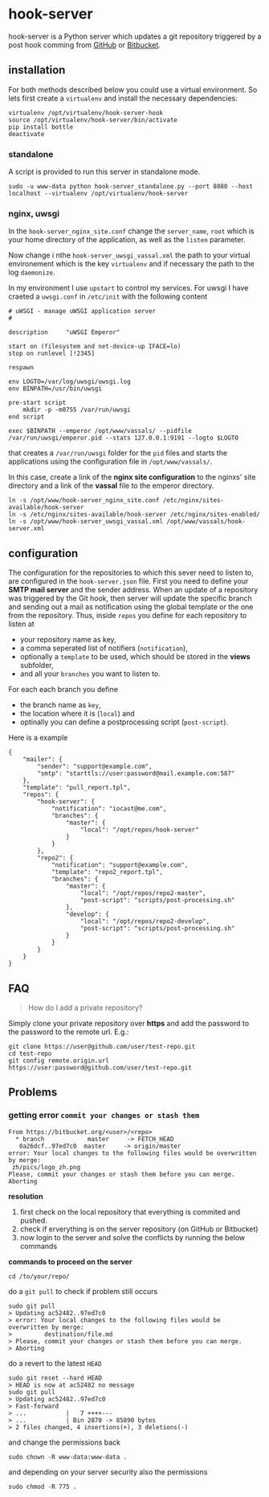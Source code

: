 # hook-server

hook-server is a Python server which updates a git repository triggered by a post hook comming from [GitHub](https://developer.github.com/webhooks/) or [Bitbucket](https://confluence.atlassian.com/display/BITBUCKET/Manage+Bitbucket+hooks).

## installation

For both methods described below you could use a virtual environment. So lets first create a ```virtualenv``` and install the necessary dependencies:

	virtualenv /opt/virtualenv/hook-server-hook
	source /opt/virtualenv/hook-server/bin/activate
	pip install bottle
	deactivate


### standalone

A script is provided to run this server in standalone mode.

	sudo -u www-data python hook-server_standalone.py --port 8080 --host localhost --virtualenv /opt/virtualenv/hook-server


### nginx, uwsgi

In the ```hook-server_nginx_site.conf``` change the ```server_name```, ```root``` which is your home directory of the application, as well as the ```listen``` parameter.

Now change i nthe ```hook-server_uwsgi_vassal.xml``` the path to your virtual environement which is the key ```virtualenv``` and if necessary the path to the log ```daemonize```.

In my environment I use ```upstart``` to control my services. For uwsgi I have craeted a ```uwsgi.conf``` in ```/etc/init``` with the following content


	# uWSGI - manage uWSGI application server
	#
	
	description     "uWSGI Emperor"
	
	start on (filesystem and net-device-up IFACE=lo)
	stop on runlevel [!2345]
	
	respawn
	
	env LOGTO=/var/log/uwsgi/uwsgi.log
	env BINPATH=/usr/bin/uwsgi
	
	pre-start script
		mkdir -p -m0755 /var/run/uwsgi
	end script
	
	exec $BINPATH --emperor /opt/www/vassals/ --pidfile /var/run/uwsgi/emperor.pid --stats 127.0.0.1:9191 --logto $LOGTO


that creates a ```/var/run/uwsgi``` folder for the ```pid``` files and starts the applications using the configuration file in ```/opt/www/vassals/```.

In this case, create a link of the **nginx site configuration** to the nginxs' site directory and a link of the **vassal** file to the emperor directory.

	ln -s /opt/www/hook-server_nginx_site.conf /etc/nginx/sites-available/hook-server
	ln -s /etc/nginx/sites-available/hook-server /etc/nginx/sites-enabled/
	ln -s /opt/www/hook-server_uwsgi_vassal.xml /opt/www/vassals/hook-server.xml


## configuration

The configuration for the repositories to which this sever need to listen to, are configured in the ```hook-server.json``` file. First you need to define your **SMTP mail server** and the sender address. When an update of a repository was triggered by the Git hook, then server will update the specific branch and sending out a mail as notification using the global template or the one from the repository. Thus, inside ```repos``` you define for each repository to listen at

* your repository name as key,
* a comma seperated list of notifiers (```notification```),
* optionally a ```template``` to be used, which should be stored in the **views** subfolder,
* and all your ```branches``` you want to listen to.

For each each branch you define

* the branch name as ```key```,
* the location where it is (```local```) and
* optinally you can define a postprocessing script (```post-script```).

Here is a example

	{
		"mailer": {
			"sender": "support@example.com",
			"smtp": "starttls://user:password@mail.example.com:587"
		},
		"template": "pull_report.tpl",
		"repos": {
			"hook-server": {
				"notification": "iocast@me.com",
				"branches": {
					"master": {
						"local": "/opt/repos/hook-server"
					}
				}
			},
			"repo2": {
				"notification": "support@example.com",
				"template": "repo2_report.tpl",
				"branches": {
					"master": {
						"local": "/opt/repos/repo2-master",
						"post-script": "scripts/post-processing.sh"
					},
					"develop": {
						"local": "/opt/repos/repo2-develop",
						"post-script": "scripts/post-processing.sh"
					}
				}
			}
		}
	}



## FAQ

> How do I add a private repository?

Simply clone your private repository over **https** and add the password to the password to the remote url. E.g.:

	git clone https://user@github.com/user/test-repo.git
	cd test-repo
	git config remote.origin.url https://user:password@github.com/user/test-repo.git


## Problems

### getting error `commit your changes or stash them`

    From https://bitbucket.org/<user>/<repo>
      * branch            master     -> FETCH_HEAD
       0a26dcf..97ed7c0  master     -> origin/master
    error: Your local changes to the following files would be overwritten by merge:
     zh/pics/logo_zh.png
    Please, commit your changes or stash them before you can merge.
    Aborting


**resolution**

1. first check on the local repository that everything is commited and pushed.
2. check if erverything is on the server repository (on GitHub or Bitbucket)
3. now login to the server and solve the conflicts by running the below commands

**commands to proceed on the server**

    cd /to/your/repo/

do a `git pull` to check if problem still occurs

    sudo git pull
    > Updating ac52482..97ed7c0
    > error: Your local changes to the following files would be overwritten by merge:
    >         destination/file.md
    > Please, commit your changes or stash them before you can merge.
    > Aborting

do a revert to the latest `HEAD`

    sudo git reset --hard HEAD
    > HEAD is now at ac52482 no message
    sudo git pull
    > Updating ac52482..97ed7c0
    > Fast-forward
    > ...           |   7 ++++---
    > ...           | Bin 2870 -> 85890 bytes
    > 2 files changed, 4 insertions(+), 3 deletions(-)

and change the permissions back

    sudo chown -R www-data:www-data .

and depending on your server security also the permissions

    sudo chmod -R 775 .

